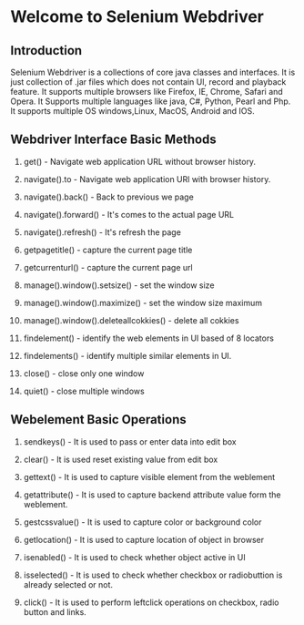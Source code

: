 # Welcome to Selenium Webdriver



## Introduction

Selenium Webdriver is a collections of core java classes and interfaces. It is just collection of .jar files which does not contain UI, record and playback feature. It supports multiple browsers like Firefox, IE, Chrome, Safari and Opera. It Supports multiple languages like java, C#, Python, Pearl and Php. It supports multiple OS windows,Linux, MacOS, Android and IOS.  



## Webdriver  Interface Basic Methods


1. get() - Navigate web application URL without browser history.

2. navigate().to - Navigate web application URl with browser history.

3. navigate().back() - Back to previous we page

4. navigate().forward() - It's comes to the actual page URL

5. navigate().refresh() - It's refresh the page  

6. getpagetitle() - capture the current page title 

7. getcurrenturl() - capture the current page url

8. manage().window().setsize() - set the window size

9. manage().window().maximize() - set the window size maximum

10. manage().window().deleteallcokkies() - delete all cokkies

11. findelement() - identify the web elements in UI based of 8 locators

12. findelements() - identify  multiple similar elements in UI.

13. close() - close only one window

14. quiet() - close multiple windows

## Webelement Basic Operations

1. sendkeys() - It is used to pass or enter data into edit box

2. clear() - It is used reset existing value from edit box
3. gettext() - It is used to capture visible element from the weblement

4. getattribute() - It is used to capture backend attribute value form the weblement.
5. gestcssvalue() - It is used to capture color or background color
5. getlocation() - It is used to capture location of object in browser
6. isenabled() - It is used to check whether object active in UI 
7. isselected() - It is used to check whether checkbox or radiobuttion is already selected or not.
8. click() - It is used to perform leftclick operations on checkbox, radio button and links.
